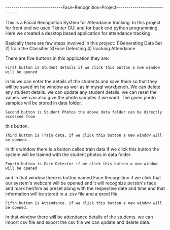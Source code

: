 
----------------------------Face-Recognition-Project-----------------------------

This is a Facial Recognition System for Attendance tracking.
In this project for front end we used Tkinter GUI and for back end python programming.
Here we created a desktop based application for attendance tracking.

Basically there are few steps involved in this project:
1)Generating Data Set
2)Train the Classifier
3)Face Detecting
4)Tracking Attendance

There are five buttons in this application they are:

    First button is Student details if we click this button a nwe window will be opened 
in tis we can enter the details of the students and save them so that they will be 
saved int he window as well as in mysql workbench. We can delete any student details.
we can update any student details. we can reset the values. we can also give the photo
samples if we want. The given photo samples will be stored in data folder.

    Second button is Student Photos the above data folder can be directly accessed from 
this button.

    Third button is Train data, if we click this button a new window will be opened.
In this window there is a button called train data if we click this button the system
will be trained with the student photos in data folder.

    Fourth button is Face Detector if we click this button a new window will be opened
and in that window there is button named Face Recognition if we click that our system's 
webcam will be opened and it will recognize person's face and mark her/him as preset
along with the respective date and time and that information will be stored in a .csv file
and a excel file.

    Fifth button is Attendance. if we click this button a new window will be opened.
In that window there will be attendance details of the students. we can import csv file 
and export the csv file we can update and delete data.
